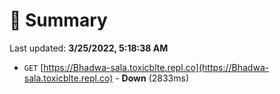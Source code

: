 # 📖 Summary
Last updated: **3/25/2022, 5:18:38 AM**

- `GET` [https://Bhadwa-sala.toxicblte.repl.co](https://Bhadwa-sala.toxicblte.repl.co) - **Down** (2833ms)
